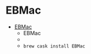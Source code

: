 # EBMac
- [EBMac](http://ebstudio.info/manual/EBMac/)
  -  EBMac
  - 
  - `brew cask install EBMac`
